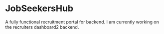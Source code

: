 # JobSeekersHub
A fully functional recruitment portal for backend. I am currently working on the recruiters dashboard2 backend.
